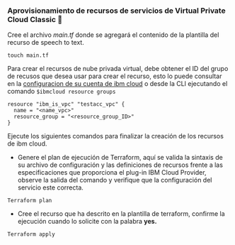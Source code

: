 ### Aprovisionamiento de recursos de servicios de Virtual Private Cloud Classic 📌

Cree el archivo _main.tf_ donde se agregará el contenido de la plantilla del recurso de speech to text. 

```
touch main.tf
```

Para crear el recursos de nube privada virtual, debe obtener el ID del grupo de recusos que desea usar para crear el recurso, esto lo puede consultar en la [configuracion de su cuenta de ibm cloud](https://cloud.ibm.com/account/resource-groups) o desde la CLI ejecutando el comando ```$ibmcloud resource groups```
 
```
resource "ibm_is_vpc" "testacc_vpc" {
  name = "<name_vpc>"
  resource_group = "<resource_group_ID>"
}
```

Ejecute los siguientes comandos para finalizar la creación de los recursos de ibm cloud.

* Genere el plan de ejecución de Terraform, aquí se valida la sintaxis de su archivo de configuración y las definiciones de recursos frente a las especificaciones que proporciona el plug-in IBM Cloud Provider, observe la salida del comando y verifique que la configuración del servicio este correcta.

```
Terraform plan
```

* Cree el recurso que ha descrito en la plantilla de terraform, confirme la ejecución cuando lo solicite con la palabra **yes.**

```
Terraform apply
```

